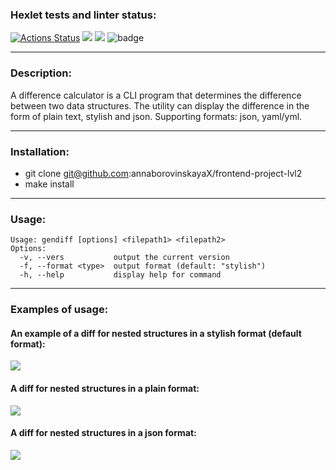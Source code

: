 ### Hexlet tests and linter status:
[![Actions Status](https://github.com/annaborovinskayaX/frontend-project-lvl2/workflows/hexlet-check/badge.svg)](https://github.com/annaborovinskayaX/frontend-project-lvl2/actions) <a href="https://codeclimate.com/github/annaborovinskayaX/frontend-project-lvl2/maintainability"><img src="https://api.codeclimate.com/v1/badges/84ed35f044750b8c0819/maintainability" /></a> <a href="https://codeclimate.com/github/codeclimate/codeclimate/test_coverage"><img src="https://api.codeclimate.com/v1/badges/a99a88d28ad37a79dbf6/test_coverage" /></a> ![badge](https://github.com/annaborovinskayaX/frontend-project-lvl2/actions/workflows/nodejs.yml/badge.svg)
***
### Description:
A difference calculator is a CLI program that determines the difference between two data structures. The utility can display the difference in the form of plain text, stylish and json.
Supporting formats: json, yaml/yml.
***
### Installation:
+ git clone git@github.com:annaborovinskayaX/frontend-project-lvl2
+ make install
***
### Usage:
	Usage: gendiff [options] <filepath1> <filepath2>
	Options:
	  -v, --vers           output the current version
	  -f, --format <type>  output format (default: "stylish")
	  -h, --help           display help for command
***
### Examples of usage:
#### An example of a diff for nested structures in a stylish format (default format):
<a href="https://asciinema.org/a/UkBXQAlomDhOgCe6JsNCAFXjQ"><img src="https://asciinema.org/a/UkBXQAlomDhOgCe6JsNCAFXjQ.svg"/></a>

#### A diff for nested structures in a plain format:
<a href="https://asciinema.org/a/VYaBA2hbjFdDyLYnY7iVBFuj3"><img src="https://asciinema.org/a/VYaBA2hbjFdDyLYnY7iVBFuj3.svg"/></a>

#### A diff for nested structures in a json format:
<a href="https://asciinema.org/a/Sv9GGQueCjOEpXTIrwNpJ2Ps6"><img src="https://asciinema.org/a/Sv9GGQueCjOEpXTIrwNpJ2Ps6.svg"/></a>
